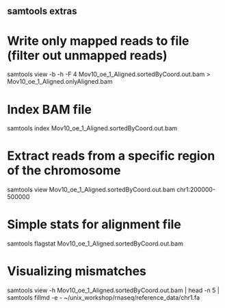 ## samtools  extras


# Write only mapped reads to file (filter out unmapped reads)

samtools view -b -h -F 4 Mov10_oe_1_Aligned.sortedByCoord.out.bam > Mov10_oe_1_Aligned.onlyAligned.bam 

# Index BAM file

samtools index Mov10_oe_1_Aligned.sortedByCoord.out.bam

# Extract reads from a specific region of the chromosome

samtools view  Mov10_oe_1_Aligned.sortedByCoord.out.bam chr1:200000-500000

# Simple stats for alignment file

samtools flagstat Mov10_oe_1_Aligned.sortedByCoord.out.bam

# Visualizing mismatches

samtools view -h Mov10_oe_1_Aligned.sortedByCoord.out.bam | head -n 5 | samtools fillmd -e - ~/unix_workshop/rnaseq/reference_data/chr1.fa

